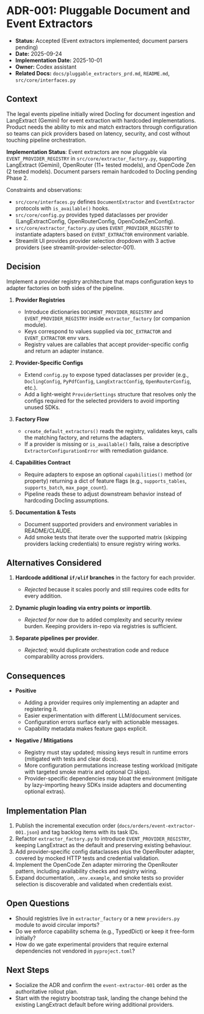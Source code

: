 # ADR-001: Pluggable Document and Event Extractors

- **Status:** Accepted (Event extractors implemented; document parsers pending)
- **Date:** 2025-09-24
- **Implementation Date:** 2025-10-01
- **Owner:** Codex assistant
- **Related Docs:** `docs/pluggable_extractors_prd.md`, `README.md`, `src/core/interfaces.py`

## Context
The legal events pipeline initially wired Docling for document ingestion and LangExtract (Gemini) for event extraction with hardcoded implementations. Product needs the ability to mix and match extractors through configuration so teams can pick providers based on latency, security, and cost without touching pipeline orchestration.

**Implementation Status**: Event extractors are now pluggable via `EVENT_PROVIDER_REGISTRY` in `src/core/extractor_factory.py`, supporting LangExtract (Gemini), OpenRouter (11+ tested models), and OpenCode Zen (2 tested models). Document parsers remain hardcoded to Docling pending Phase 2.

Constraints and observations:
- `src/core/interfaces.py` defines `DocumentExtractor` and `EventExtractor` protocols with `is_available()` hooks.
- `src/core/config.py` provides typed dataclasses per provider (LangExtractConfig, OpenRouterConfig, OpenCodeZenConfig).
- `src/core/extractor_factory.py` uses `EVENT_PROVIDER_REGISTRY` to instantiate adapters based on `EVENT_EXTRACTOR` environment variable.
- Streamlit UI provides provider selection dropdown with 3 active providers (see streamlit-provider-selector-001).

## Decision
Implement a provider registry architecture that maps configuration keys to adapter factories on both sides of the pipeline.

1. **Provider Registries**
   - Introduce dictionaries `DOCUMENT_PROVIDER_REGISTRY` and `EVENT_PROVIDER_REGISTRY` inside `extractor_factory` (or companion module).
   - Keys correspond to values supplied via `DOC_EXTRACTOR` and `EVENT_EXTRACTOR` env vars.
   - Registry values are callables that accept provider-specific config and return an adapter instance.

2. **Provider-Specific Configs**
   - Extend `config.py` to expose typed dataclasses per provider (e.g., `DoclingConfig`, `PyPdfConfig`, `LangExtractConfig`, `OpenRouterConfig`, etc.).
   - Add a light-weight `ProviderSettings` structure that resolves only the configs required for the selected providers to avoid importing unused SDKs.

3. **Factory Flow**
   - `create_default_extractors()` reads the registry, validates keys, calls the matching factory, and returns the adapters.
   - If a provider is missing or `is_available()` fails, raise a descriptive `ExtractorConfigurationError` with remediation guidance.

4. **Capabilities Contract**
   - Require adapters to expose an optional `capabilities()` method (or property) returning a dict of feature flags (e.g., `supports_tables`, `supports_batch`, `max_page_count`).
   - Pipeline reads these to adjust downstream behavior instead of hardcoding Docling assumptions.

5. **Documentation & Tests**
   - Document supported providers and environment variables in README/CLAUDE.
   - Add smoke tests that iterate over the supported matrix (skipping providers lacking credentials) to ensure registry wiring works.

## Alternatives Considered
1. **Hardcode additional `if/elif` branches** in the factory for each provider.
   - *Rejected* because it scales poorly and still requires code edits for every addition.

2. **Dynamic plugin loading via entry points or importlib**.
   - *Rejected for now* due to added complexity and security review burden. Keeping providers in-repo via registries is sufficient.

3. **Separate pipelines per provider**.
   - *Rejected*; would duplicate orchestration code and reduce comparability across providers.

## Consequences
- **Positive**
  - Adding a provider requires only implementing an adapter and registering it.
  - Easier experimentation with different LLM/document services.
  - Configuration errors surface early with actionable messages.
  - Capability metadata makes feature gaps explicit.

- **Negative / Mitigations**
  - Registry must stay updated; missing keys result in runtime errors (mitigated with tests and clear docs).
  - More configuration permutations increase testing workload (mitigate with targeted smoke matrix and optional CI skips).
  - Provider-specific dependencies may bloat the environment (mitigate by lazy-importing heavy SDKs inside adapters and documenting optional extras).

## Implementation Plan
1. Publish the incremental execution order (`docs/orders/event-extractor-001.json`) and tag backlog items with its task IDs.
2. Refactor `extractor_factory.py` to introduce `EVENT_PROVIDER_REGISTRY`, keeping LangExtract as the default and preserving existing behaviour.
3. Add provider-specific config dataclasses plus the OpenRouter adapter, covered by mocked HTTP tests and credential validation.
4. Implement the OpenCode Zen adapter mirroring the OpenRouter pattern, including availability checks and registry wiring.
5. Expand documentation, `.env.example`, and smoke tests so provider selection is discoverable and validated when credentials exist.

## Open Questions
- Should registries live in `extractor_factory` or a new `providers.py` module to avoid circular imports?
- Do we enforce capability schema (e.g., TypedDict) or keep it free-form initially?
- How do we gate experimental providers that require external dependencies not vendored in `pyproject.toml`?

## Next Steps
- Socialize the ADR and confirm the `event-extractor-001` order as the authoritative rollout plan.
- Start with the registry bootstrap task, landing the change behind the existing LangExtract default before wiring additional providers.
